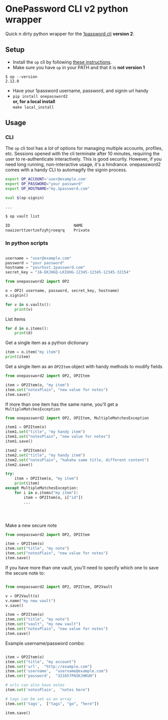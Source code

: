 # OnePassword CLI v2 python wrapper

Quick n dirty python wrapper for the [1password cli](https://developer.1password.com/docs/cli) **version 2**.

## Setup

- Install the `op` cli by following [these instructions](https://developer.1password.com/docs/cli/get-started#install). 
- Make sure you have `op` in your PATH and that it is __not version 1__
```
$ op --version
2.12.0
```
- Have your 1password username, password, and signin url handy
- `pip install onepassword2` \
   __or, for a local install__ \
   `make local_install`

## Usage

### CLI

The `op` cli tool has a _lot_ of options for managing multiple accounts, profiles, etc.  Sessions opened with the cli terminate after 10 minutes, requiring the user to re-authenticate interactively.  This is good security.  However, if you need long running, non-interactive usage, it's a hindrance. onepassword2 comes with a handy CLI to automagify the signin process.

```bash
export OP_ACCOUNT='user@example.com'
export OP_PASSWORD="your password"
export OP_HOSTNAME="my.1password.com"

eval $(op-signin)

...

$ op vault list

ID                            NAME
naaizerttzertzefzyhjroeqrq    Private


```

### In python scripts

```python

username = "user@example.com"
password = "your password"
hostname = "yourhost.1password.com"
secret_key = "JA-EKJHGQ-LKIUHG-12345-12345-12345-32154"

from onepassword2 import OP2

o = OP2( username, password, secret_key, hostname)
o.signin()

for v in o.vaults():
    print(v)

```

List items

```python
for d in o.items():
    print(d)
```

Get a single item as a python dictionary

```python
item = o.item("my item")
print(item)
```

Get a single item as an `OP2Item` object with handy methods to modify fields

```python
from onepassword2 import OP2, OP2Item

item = OP2Item(o, "my item")
item.set("notesPlain", "new value for notes")
item.save()
```

If more than one item has the same name, you'll get a `MultipleMatchesException`

```python
from onepassword2 import OP2, OP2Item, MultipleMatchesException

item1 = OP2Item(o)
item1.set("title", "my handy item")
item1.set("notesPlain", "new value for notes")
item1.save()

item2 = OP2Item(o)
item2.set("title", "my handy item")
item2.set("notesPlain", "hahaha same title, different content")
item2.save()

try:
    item = OP2Item(o, "my item")
    print(item)
except MultipleMatchesException:
    for i in o.items("my item"):
        item = OP2Item(o, i["id"])
        ...





```

Make a new secure note

```python
from onepassword2 import OP2, OP2Item

item = OP2Item(o)
item.set("title", "my note")
item.set("notesPlain", "new value for notes")
item.save()
```

If you have more than one vault, you'll need to specify which one to save the secure note to:

```python

from onepassword2 import OP2, OP2Item, OP2Vault

v = OP2Vault(o)
v.name("my new vault")
v.save()

item = OP2Item(o)
item.set("title", "my note")
item.set("vault", "my new vault")
item.set("notesPlain", "new value for notes")
item.save()
```

Example username/password combo:

```python

item = OP2Item(o)
item.set("title", "my account")
item.set('url',  "http://example.com")
item.set('username',  "username@example.com")
item.set('password',  "321657PASKJHKUH")

# urls can also have notes
item.set('notesPlain',  "notes here")

# tags can be set as an array
item.set('tags',  ["tags", "go", "here"])

item.save()
```
